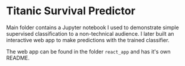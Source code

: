 # Titanic Survival Predictor

Main folder contains a Jupyter notebook I used to demonstrate simple supervised classification to a non-technical audience. I later built an interactive web app to make predictions with the trained classifier.

The web app can be found in the folder `react_app` and has it's own README.
